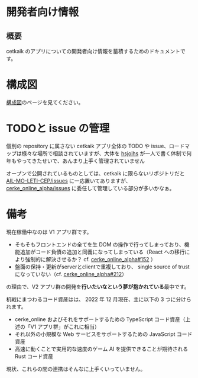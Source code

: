 # 開発者向け情報

## 概要

cetkaik のアプリについての開発者向け情報を蓄積するためのドキュメントです。

# 構成図

[構成図](v1/architecture.md)のページを見てください。

# TODOと issue の管理

個別の repository に属さない cetkaik アプリ全体の TODO や issue、ロードマップは様々な場所で相談されていますが、大体を [hsjoihs](https://github.com/sozysozbot) が一人で書く体制で何年もやってきたせいで、あんまり上手く管理されていません

オープンで公開されているものとしては、cetkaik に限らないリポジトリだと[AIL-MO-LETI-CEP/issues](https://github.com/AIL-MO-LETI-CEP/issues/issues) に一応置いてありますが、[cerke_online_alpha/issues](https://github.com/jurliyuuri/cerke_online_alpha/issues) に委任して管理している部分が多いかなぁ。

# 備考

現在稼働中なのは V1 アプリ群です。

- そもそもフロントエンドの全てを生 DOM の操作で行ってしまっており、機能追加がコード負債の追加と同義になってしまっている（React への移行により強制的に解決させるか？ cf. [cerke_online_alpha#152](https://github.com/jurliyuuri/cerke_online_alpha/issues/152) ）
- 盤面の保持・更新がserverとclientで重複しており、 single source of trust になっていない（cf. [cerke_online_alpha#212](https://github.com/jurliyuuri/cerke_online_alpha/issues/212)）

の理由で、V2 アプリ群の開発を**行いたいなという夢が抱かれている**最中です。

机戦にまつわるコード資産はは、 2022 年 12 月現在、主に以下の 3 つに分けられます。

- cerke_online およびそれをサポートするための TypeScript コード資産（上述の「V1 アプリ群」がこれに相当）
- それ以外の小規模な Web サービスをサポートするための JavaScript コード資産 
- 高速に動くことで実用的な速度のゲーム AI を提供できることが期待される Rust コード資産

現状、これらの間の連携はそんなに上手くいっていません。
